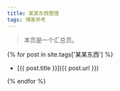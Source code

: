 ```yaml
---
title: 某某东西整理
tags: 博客参考
---
```


> 本页是一个汇总页。

{% for post in site.tags['某某东西'] %}

- [{{ post.title }}]({{ post.url }})

{% endfor %}
